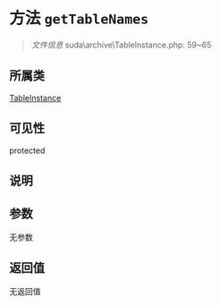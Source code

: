 # 方法 `getTableNames`

> *文件信息* suda\archive\TableInstance.php: 59~65

## 所属类 

[TableInstance](../TableInstance.md)

## 可见性

protected

## 说明



## 参数


无参数


## 返回值

无返回值

